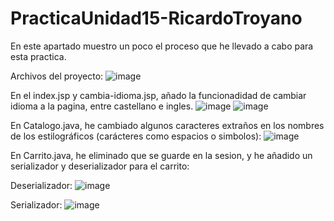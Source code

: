 # PracticaUnidad15-RicardoTroyano
En este apartado muestro un poco el proceso que he llevado a cabo para esta practica.

Archivos del proyecto:
![image](https://github.com/Rikitr/Pr-cticaUnidad15-RicardoTroyano/assets/145496835/a59b9536-da56-4cd2-8791-6f3c5397b4ef)

En el index.jsp y cambia-idioma.jsp, añado la funcionadidad de cambiar idioma a la pagina, entre castellano e ingles.
![image](https://github.com/Rikitr/Pr-cticaUnidad15-RicardoTroyano/assets/145496835/7ecabe57-e1fc-4cc6-a26d-6afd62e38933)
![image](https://github.com/Rikitr/Pr-cticaUnidad15-RicardoTroyano/assets/145496835/923ad835-d1dc-4f9d-8142-7819c73428bf)

En Catalogo.java, he cambiado algunos caracteres extraños en los nombres de los estilográficos (carácteres como espacios o simbolos):
![image](https://github.com/Rikitr/Pr-cticaUnidad15-RicardoTroyano/assets/145496835/2fc6c762-3996-4209-b65a-34357a9ab286)

En Carrito.java, he eliminado que se guarde en la sesion, y he añadido un serializador y deserializador para el carrito:

Deserializador:
![image](https://github.com/Rikitr/Pr-cticaUnidad15-RicardoTroyano/assets/145496835/aab79939-e8b2-4cd3-aff5-af60663de2bc)

Serializador:
![image](https://github.com/Rikitr/Pr-cticaUnidad15-RicardoTroyano/assets/145496835/0d081a96-ac75-4d61-8f7a-d085f78de657)
